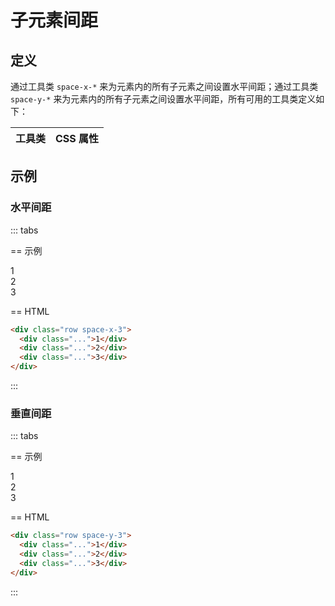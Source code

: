 # 子元素间距

## 定义

通过工具类 `space-x-*` 来为元素内的所有子元素之间设置水平间距；通过工具类 `space-y-*` 来为元素内的所有子元素之间设置水平间距，所有可用的工具类定义如下：

<Example padding="p-0" class="overflow-auto" style="max-height: 400px">
  <table class="table">
    <thead class="sticky top-0">
      <tr>
        <th>工具类</th>
        <th>CSS 属性</th>
      </tr>
    </thead>
    <tbody>
      <template v-for="x in spaceList" :key="x">
        <tr>
          <td class="font-mono">space-x-{{x}} > * + *</td>
          <td><code>margin-left: {{x === 'px' ? 1 : (x * 4)}}px;</code></td>
        </tr>
        <tr>
          <td class="font-mono">space-y-{{x}} > * + *</td>
          <td><code>margin-top: {{x === 'px' ? 1 : (x * 4)}}px;</code></td>
        </tr>
      </template>
    </tbody>
  </table>
</Example>

## 示例

### 水平间距

::: tabs

== 示例

<Example>
  <div class="row items-center space-x-3 surface">
    <div class="secondary w-16 h-16 rounded center">1</div>
    <div class="secondary w-16 h-16 rounded center">2</div>
    <div class="secondary w-16 h-16 rounded center">3</div>
  </div>
</Example>

== HTML

```html
<div class="row space-x-3">
  <div class="...">1</div>
  <div class="...">2</div>
  <div class="...">3</div>
</div>
```

:::

### 垂直间距

::: tabs

== 示例

<Example>
  <div class="col items-center space-y-3 surface">
    <div class="secondary w-16 h-16 rounded center">1</div>
    <div class="secondary w-16 h-16 rounded center">2</div>
    <div class="secondary w-16 h-16 rounded center">3</div>
  </div>
</Example>

== HTML

```html
<div class="row space-y-3">
  <div class="...">1</div>
  <div class="...">2</div>
  <div class="...">3</div>
</div>
```

:::

<script setup>
const spaceList = '0,0.5,1,1.5,2,2.5,3,3.5,4,5,6,7,8,9,10,px'.split(',');
</script>
